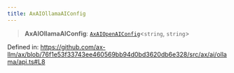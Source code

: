 ```yaml
---
title: AxAIOllamaAIConfig
---
```


> **AxAIOllamaAIConfig**: [`AxAIOpenAIConfig`](/api/#03-apidocs/typealiasaxaiopenaiconfig)\<`string`, `string`\>

Defined in: https://github.com/ax-llm/ax/blob/76f1e53f33743ee460569bb94d0bd3620db6e328/src/ax/ai/ollama/api.ts#L8
